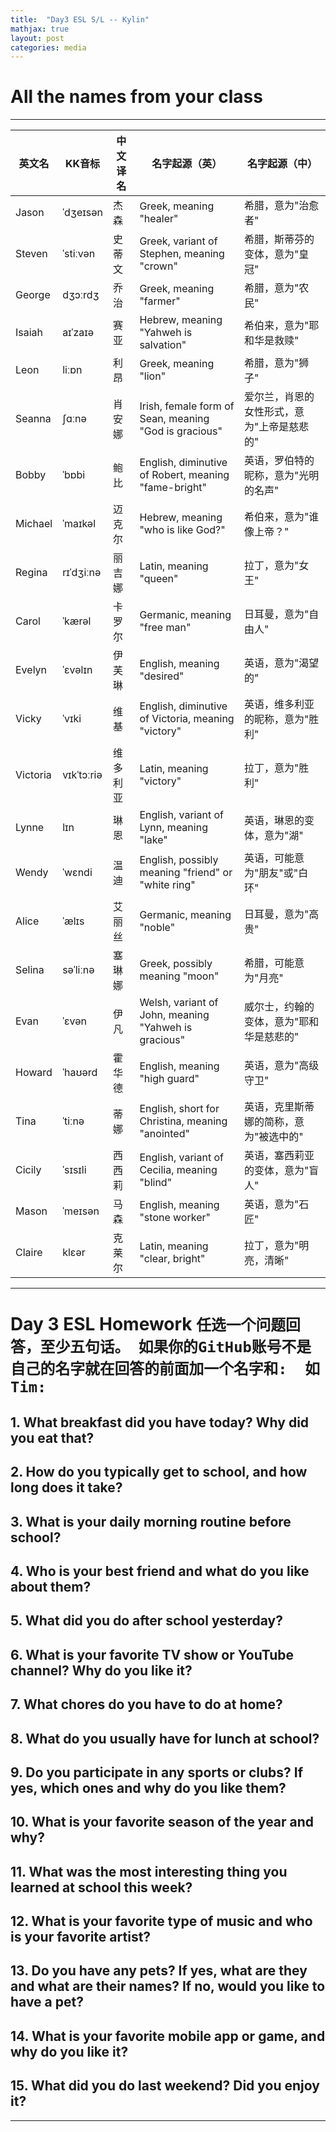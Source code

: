```yaml
---
title:  "Day3 ESL S/L -- Kylin"
mathjax: true
layout: post
categories: media
---
```



# All the names from your class
---

| 英文名   | KK音标   | 中文译名  | 名字起源（英） | 名字起源（中）|
| ------ | ------ | ------- | --------- | --------- |
| Jason  | ˈdʒeɪsən | 杰森 | Greek, meaning "healer" | 希腊，意为"治愈者" |
| Steven | ˈstiːvən | 史蒂文 | Greek, variant of Stephen, meaning "crown" | 希腊，斯蒂芬的变体，意为"皇冠" |
| George | dʒɔːrdʒ | 乔治 | Greek, meaning "farmer" | 希腊，意为"农民" |
| Isaiah | aɪˈzaɪə | 赛亚 | Hebrew, meaning "Yahweh is salvation" | 希伯来，意为"耶和华是救赎" |
| Leon   | liːɒn | 利昂 | Greek, meaning "lion" | 希腊，意为"狮子" |
| Seanna | ʃɑːnə | 肖安娜 | Irish, female form of Sean, meaning "God is gracious" | 爱尔兰，肖恩的女性形式，意为"上帝是慈悲的" |
| Bobby  | ˈbɒbi | 鲍比 | English, diminutive of Robert, meaning "fame-bright" | 英语，罗伯特的昵称，意为"光明的名声" |
| Michael | ˈmaɪkəl | 迈克尔 | Hebrew, meaning "who is like God?" | 希伯来，意为"谁像上帝？" |
| Regina | rɪˈdʒiːnə | 丽吉娜 | Latin, meaning "queen" | 拉丁，意为"女王" |
| Carol  | ˈkærəl | 卡罗尔 | Germanic, meaning "free man" | 日耳曼，意为"自由人" |
| Evelyn | ˈɛvəlɪn | 伊芙琳 | English, meaning "desired" | 英语，意为"渴望的" |
| Vicky  | ˈvɪki | 维基 | English, diminutive of Victoria, meaning "victory" | 英语，维多利亚的昵称，意为"胜利" |
| Victoria | vɪkˈtɔːriə | 维多利亚 | Latin, meaning "victory" | 拉丁，意为"胜利" |
| Lynne  | lɪn | 琳恩 | English, variant of Lynn, meaning "lake" | 英语，琳恩的变体，意为"湖" |
| Wendy  | ˈwɛndi | 温迪 | English, possibly meaning "friend" or "white ring" | 英语，可能意为"朋友"或"白环" |
| Alice  | ˈælɪs | 艾丽丝 | Germanic, meaning "noble" | 日耳曼，意为"高贵" |
| Selina | səˈliːnə | 塞琳娜 | Greek, possibly meaning "moon" | 希腊，可能意为"月亮" |
| Evan   | ˈɛvən | 伊凡 | Welsh, variant of John, meaning "Yahweh is gracious" | 威尔士，约翰的变体，意为"耶和华是慈悲的" |
| Howard | ˈhaʊərd | 霍华德 | English, meaning "high guard" | 英语，意为"高级守卫" |
| Tina   | ˈtiːnə | 蒂娜 | English, short for Christina, meaning "anointed" | 英语，克里斯蒂娜的简称，意为"被选中的" |
| Cicily | ˈsɪsɪli | 西西莉 | English, variant of Cecilia, meaning "blind" | 英语，塞西莉亚的变体，意为"盲人" |
| Mason  | ˈmeɪsən | 马森 | English, meaning "stone worker" | 英语，意为"石匠" |
| Claire | klɛər | 克莱尔 | Latin, meaning "clear, bright" | 拉丁，意为"明亮，清晰" |

---

# Day 3 ESL Homework ```任选一个问题回答，至少五句话。 如果你的GitHub账号不是自己的名字就在回答的前面加一个名字和:  如 Tim: ```  
## 1. What breakfast did you have today? Why did you eat that?
## 2. How do you typically get to school, and how long does it take?
## 3. What is your daily morning routine before school?
## 4. Who is your best friend and what do you like about them?
## 5. What did you do after school yesterday?
## 6. What is your favorite TV show or YouTube channel? Why do you like it?
## 7. What chores do you have to do at home?
## 8. What do you usually have for lunch at school?
## 9. Do you participate in any sports or clubs? If yes, which ones and why do you like them?
## 10. What is your favorite season of the year and why?
## 11. What was the most interesting thing you learned at school this week?
## 12. What is your favorite type of music and who is your favorite artist?
## 13. Do you have any pets? If yes, what are they and what are their names? If no, would you like to have a pet?
## 14. What is your favorite mobile app or game, and why do you like it?
## 15. What did you do last weekend? Did you enjoy it?
---
